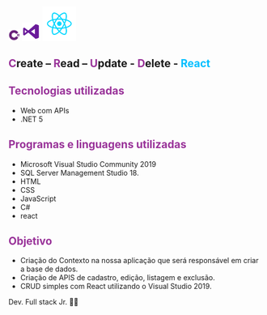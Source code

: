 <img src="README.assets/104821885-bf32b780-581d-11eb-8ad3-0644152be964.png" alt="27260-1" style="zoom:10%;" />           <img src="README.assets/104821822-54817c00-581d-11eb-96ed-65160f342648.png" alt="visual-studio" style="zoom:8%;" />       <img src="README.assets/104821891-ca85e300-581d-11eb-8cc1-510abcec180e.png" alt="images" style="zoom:30%;" />

 

## <span style="color:#993399">C</span>reate – <span style="color:#993399">R</span>ead – <span style="color:#993399">U</span>pdate - <span style="color:#993399">D</span>elete - <span style="color:#00BFFF">React</span>

## <span style="color:#993399">Tecnologias utilizadas</span>

* Web com APIs
* .NET 5

## <span style="color:#993399">Programas e linguagens utilizadas</span>

* Microsoft Visual Studio Community 2019
* SQL Server Management Studio 18.
* HTML
* CSS
* JavaScript
* C#
* react

## <span style="color:#993399"> Objetivo</span>

* Criação do Contexto na nossa aplicação que será responsável em criar a base de dados.
* Criação de APIS de cadastro, edição, listagem e exclusão.
* CRUD simples com React utilizando o Visual Studio 2019.



  

 Dev. Full stack Jr. :running_man:
